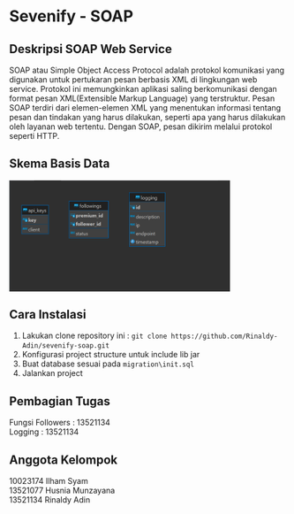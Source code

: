 # Sevenify - SOAP

## Deskripsi SOAP Web Service
SOAP atau Simple Object Access Protocol adalah protokol komunikasi yang digunakan untuk pertukaran pesan berbasis XML di lingkungan web service. Protokol ini memungkinkan aplikasi saling berkomunikasi dengan  format pesan XML(Extensible Markup Language) yang terstruktur. Pesan SOAP terdiri dari elemen-elemen XML yang menentukan informasi tentang pesan dan tindakan yang harus dilakukan, seperti apa yang harus dilakukan oleh layanan web tertentu. Dengan SOAP, pesan dikirim melalui protokol seperti HTTP.

## Skema Basis Data 
<img src="images/db-soap.png" width="400" align="center">

## Cara Instalasi
1. Lakukan clone repository ini : `git clone https://github.com/Rinaldy-Adin/sevenify-soap.git`
2. Konfigurasi project structure untuk include lib jar
3. Buat database sesuai pada `migration\init.sql`
4. Jalankan project

## Pembagian Tugas
Fungsi Followers : 13521134 <br>
Logging : 13521134<br>

## Anggota Kelompok
10023174 Ilham Syam<br>
13521077 Husnia Munzayana<br>
13521134 Rinaldy Adin<br>
